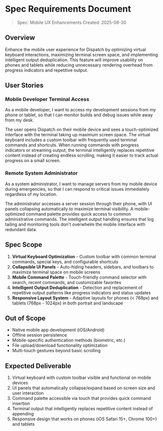 # Spec Requirements Document

> Spec: Mobile UX Enhancements
> Created: 2025-08-30

## Overview

Enhance the mobile user experience for Dispatch by optimizing virtual keyboard interactions, maximizing terminal screen space, and implementing intelligent output deduplication. This feature will improve usability on phones and tablets while reducing unnecessary rendering overhead from progress indicators and repetitive output.

## User Stories

### Mobile Developer Terminal Access

As a mobile developer, I want to access my development sessions from my phone or tablet, so that I can monitor builds and debug issues while away from my desk.

The user opens Dispatch on their mobile device and sees a touch-optimized interface with the terminal taking up maximum screen space. The virtual keyboard includes a custom toolbar with frequently used terminal commands and shortcuts. When running commands with progress indicators or streaming output, the terminal intelligently replaces repetitive content instead of creating endless scrolling, making it easier to track actual progress on a small screen.

### Remote System Administrator

As a system administrator, I want to manage servers from my mobile device during emergencies, so that I can respond to critical issues immediately regardless of my location.

The administrator accesses a server session through their phone, with UI panels collapsing automatically to maximize terminal visibility. A mobile-optimized command palette provides quick access to common administrative commands. The intelligent output handling ensures that log tailing and monitoring tools don't overwhelm the mobile interface with redundant data.

## Spec Scope

1. **Virtual Keyboard Optimization** - Custom toolbar with common terminal commands, special keys, and configurable shortcuts
2. **Collapsible UI Panels** - Auto-hiding headers, sidebars, and toolbars to maximize terminal space on mobile screens
3. **Mobile Command Palette** - Touch-friendly command selector with search, recent commands, and customizable favorites
4. **Intelligent Output Deduplication** - Detection and replacement of repetitive output patterns like progress indicators and status updates
5. **Responsive Layout System** - Adaptive layouts for phones (< 768px) and tablets (768px - 1024px) in both portrait and landscape

## Out of Scope

- Native mobile app development (iOS/Android)
- Offline session persistence
- Mobile-specific authentication methods (biometric, etc.)
- File upload/download functionality optimization
- Multi-touch gestures beyond basic scrolling

## Expected Deliverable

1. Virtual keyboard with custom toolbar visible and functional on mobile devices
2. UI panels that automatically collapse/expand based on screen size and user interaction
3. Command palette accessible via touch that provides quick command insertion
4. Terminal output that intelligently replaces repetitive content instead of appending
5. Responsive design that works on phones (iOS Safari 15+, Chrome 100+) and tablets
